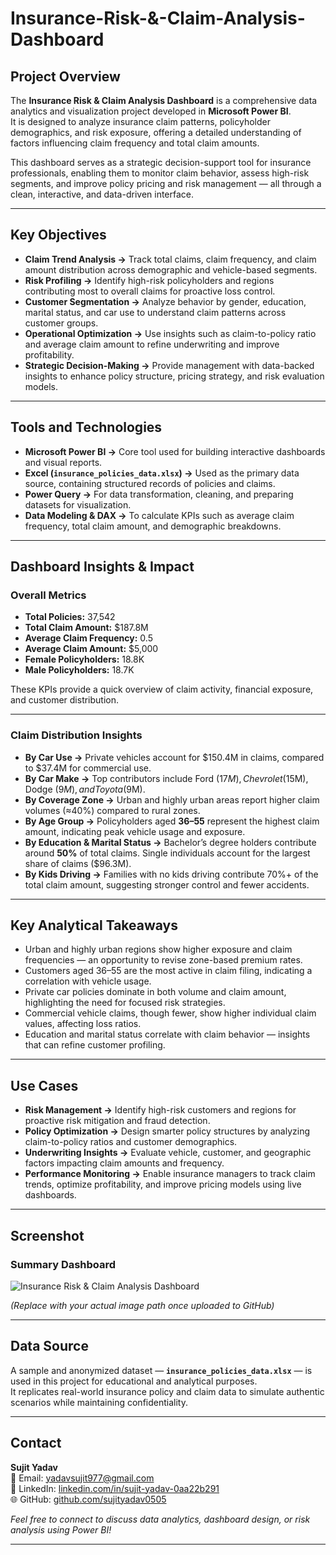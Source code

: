 # Insurance-Risk-&-Claim-Analysis-Dashboard  

## Project Overview  
The **Insurance Risk & Claim Analysis Dashboard** is a comprehensive data analytics and visualization project developed in **Microsoft Power BI**.  
It is designed to analyze insurance claim patterns, policyholder demographics, and risk exposure, offering a detailed understanding of factors influencing claim frequency and total claim amounts.  

This dashboard serves as a strategic decision-support tool for insurance professionals, enabling them to monitor claim behavior, assess high-risk segments, and improve policy pricing and risk management — all through a clean, interactive, and data-driven interface.  

---

## Key Objectives  

- **Claim Trend Analysis →** Track total claims, claim frequency, and claim amount distribution across demographic and vehicle-based segments.  
- **Risk Profiling →** Identify high-risk policyholders and regions contributing most to overall claims for proactive loss control.  
- **Customer Segmentation →** Analyze behavior by gender, education, marital status, and car use to understand claim patterns across customer groups.  
- **Operational Optimization →** Use insights such as claim-to-policy ratio and average claim amount to refine underwriting and improve profitability.  
- **Strategic Decision-Making →** Provide management with data-backed insights to enhance policy structure, pricing strategy, and risk evaluation models.  

---

## Tools and Technologies  

- **Microsoft Power BI →** Core tool used for building interactive dashboards and visual reports.  
- **Excel (`insurance_policies_data.xlsx`) →** Used as the primary data source, containing structured records of policies and claims.  
- **Power Query →** For data transformation, cleaning, and preparing datasets for visualization.  
- **Data Modeling & DAX →** To calculate KPIs such as average claim frequency, total claim amount, and demographic breakdowns.  

---

## Dashboard Insights & Impact  

### Overall Metrics  
- **Total Policies:** 37,542  
- **Total Claim Amount:** $187.8M  
- **Average Claim Frequency:** 0.5  
- **Average Claim Amount:** $5,000  
- **Female Policyholders:** 18.8K  
- **Male Policyholders:** 18.7K  

These KPIs provide a quick overview of claim activity, financial exposure, and customer distribution.  

---

### Claim Distribution Insights  

- **By Car Use →** Private vehicles account for $150.4M in claims, compared to $37.4M for commercial use.  
- **By Car Make →** Top contributors include Ford ($17M), Chevrolet ($15M), Dodge ($9M), and Toyota ($9M).  
- **By Coverage Zone →** Urban and highly urban areas report higher claim volumes (≈40%) compared to rural zones.  
- **By Age Group →** Policyholders aged **36–55** represent the highest claim amount, indicating peak vehicle usage and exposure.  
- **By Education & Marital Status →** Bachelor’s degree holders contribute around **50%** of total claims. Single individuals account for the largest share of claims ($96.3M).  
- **By Kids Driving →** Families with no kids driving contribute 70%+ of the total claim amount, suggesting stronger control and fewer accidents.  

---

## Key Analytical Takeaways  

- Urban and highly urban regions show higher exposure and claim frequencies — an opportunity to revise zone-based premium rates.  
- Customers aged 36–55 are the most active in claim filing, indicating a correlation with vehicle usage.  
- Private car policies dominate in both volume and claim amount, highlighting the need for focused risk strategies.  
- Commercial vehicle claims, though fewer, show higher individual claim values, affecting loss ratios.  
- Education and marital status correlate with claim behavior — insights that can refine customer profiling.  

---

## Use Cases  

- **Risk Management →** Identify high-risk customers and regions for proactive risk mitigation and fraud detection.  
- **Policy Optimization →** Design smarter policy structures by analyzing claim-to-policy ratios and customer demographics.  
- **Underwriting Insights →** Evaluate vehicle, customer, and geographic factors impacting claim amounts and frequency.  
- **Performance Monitoring →** Enable insurance managers to track claim trends, optimize profitability, and improve pricing models using live dashboards.  

---

## Screenshot  

### Summary Dashboard  
![Insurance Risk & Claim Analysis Dashboard](https://github.com/sujityadav0505/Insurance-Risk-Claim-Analysis-Dashboard/blob/main/Screenshot%202025-10-16%20154424.png)  

*(Replace with your actual image path once uploaded to GitHub)*  

---

## Data Source  

A sample and anonymized dataset — **`insurance_policies_data.xlsx`** — is used in this project for educational and analytical purposes.  
It replicates real-world insurance policy and claim data to simulate authentic scenarios while maintaining confidentiality.  

---

## Contact  

**Sujit Yadav**  
📧 Email: [yadavsujit977@gmail.com](mailto:yadavsujit977@gmail.com)  
🔗 LinkedIn: [linkedin.com/in/sujit-yadav-0aa22b291](https://www.linkedin.com/in/sujit-yadav-0aa22b291)  
🌐 GitHub: [github.com/sujityadav0505](https://github.com/sujityadav0505)  

*Feel free to connect to discuss data analytics, dashboard design, or risk analysis using Power BI!*  

---
